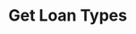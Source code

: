 # Get Loan Types

<api-endpoint openapi-path="../../OpenApi/user.openapi.yaml" method="GET" endpoint="/api/v1/loans/types"/>
